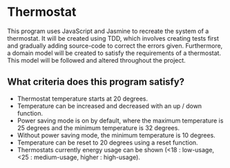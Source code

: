 # Thermostat #

  This program uses JavaScript and Jasmine to recreate the system of a thermostat. It will be created using TDD, which involves creating tests first and gradually adding source-code to correct the errors given. Furthermore, a domain model will be created to satisfy the requirements of a thermostat. This model will be followed and altered throughout the project.

## What criteria does this program satisfy?
- Thermostat temperature starts at 20 degrees.
- Temperature can be increased and decreased with an up / down function.
- Power saving mode is on by default, where the maximum temperature is 25 degrees and the minimum temperature is 32 degrees.
- Without power saving mode, the minimum temperature is 10 degrees.
- Temperature can be reset to 20 degrees using a reset function.
- Thermostats currently energy usage can be shown (<18 : low-usage, <25 : medium-usage, higher : high-usage).
